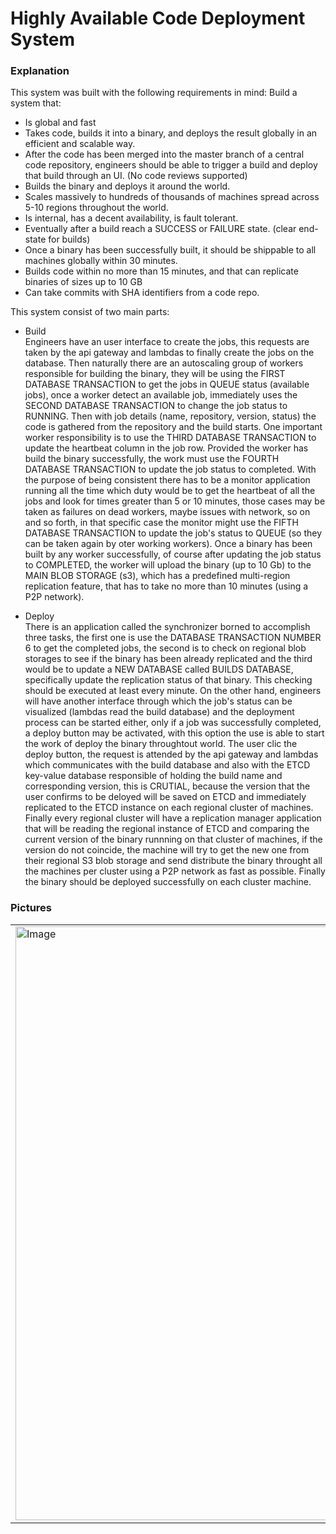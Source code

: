 # Highly Available Code Deployment System

### Explanation
This system was built with the following requirements in mind:
Build a system that:
- Is global and fast
- Takes code, builds it into a binary, and deploys the result globally in an efficient and scalable way.
- After the code has been merged into the master branch of a central code repository, engineers should be able to trigger a build and deploy that build through an UI. (No code reviews supported)
- Builds the binary and deploys it around the world.
- Scales massively to hundreds of thousands of machines spread across 5-10 regions throughout the world.
- Is internal, has a decent availability, is fault tolerant.
- Eventually after a build reach a SUCCESS or FAILURE state. (clear end-state for builds)
- Once a binary has been successfully built, it should be shippable to all machines globally within 30 minutes.
- Builds code within no more than 15 minutes, and that can replicate binaries of sizes up to 10 GB
- Can take commits with SHA identifiers from a code repo.

This system consist of two main parts:

- Build </br>
Engineers have an user interface to create the jobs, this requests are taken by the api gateway and lambdas to finally create the jobs on the 
database. Then naturally there are an autoscaling group of workers responsible for building the binary, they will be using the FIRST DATABASE
TRANSACTION to get the jobs in QUEUE status (available jobs), once a worker detect an available job, immediately uses the SECOND DATABASE 
TRANSACTION to change the job status to RUNNING. Then with job details (name, repository, version, status) the code is gathered from the repository
and the build starts. One important worker responsibility is to use the THIRD DATABASE TRANSACTION to update the heartbeat column in the job row.
Provided the worker has build the binary successfully, the work  must use the FOURTH DATABASE TRANSACTION to update the job status to completed. 
With the purpose of being consistent there has to be a monitor application running all the time which duty would be to get the heartbeat of all the jobs and look for times greater than 5 or 10 minutes, those cases may be taken as failures on dead workers, maybe issues with network, so on and so forth, in that specific case the monitor might use the FIFTH DATABASE TRANSACTION to update the job's status to QUEUE (so they can be taken again by oter working workers). Once a binary has been built by any worker successfully, of course after updating the job status to COMPLETED, the worker will 
upload the binary (up to 10 Gb) to the MAIN BLOB STORAGE (s3), which has a predefined multi-region replication feature, that has to take no more than 10 minutes (using a P2P network). 

- Deploy </br>
There is an application called the synchronizer borned to accomplish three tasks, the first one is use the DATABASE TRANSACTION NUMBER 6 to get the completed jobs, the second is to check on regional blob storages to see if the binary has been already replicated and the third would be to update a NEW DATABASE called BUILDS DATABASE, specifically update the replication status of that binary. This checking should be executed at least every minute. On the other hand, engineers will have another interface through which the job's status can be visualized (lambdas read the build database) and the deployment process can be started either, only if a job was successfully completed, a deploy button may be activated, with this option the use is able to start the work of deploy the binary throughtout world.
The user clic the deploy button, the request is attended by the api gateway and lambdas which communicates with the build database and also with the ETCD key-value database responsible of holding the build name and corresponding version, this is CRUTIAL, because the version that the user confirms to be deloyed will be saved on ETCD and immediately replicated to the ETCD instance on each regional cluster of machines.
Finally every regional cluster will have a replication manager application that will be reading the regional instance of ETCD and comparing the current version of the binary runnning on that cluster of machines, if the version do not coincide, the machine will try to get the new one from their regional S3 blob storage and send distribute the binary throught all the machines per cluster using a P2P network as fast as possible. Finally the binary should be deployed successfully on each cluster machine. 


### Pictures
<table style="width:100%">
  <tr>
    <td>
  	<img width="950" alt="Image" src="https://github.com/LuisEspinosa7/custom-system-designs/assets/56041525/c1cdb2f4-2f73-4004-bd8c-7def251ca81c">
    </td>
  </tr>
</table>
